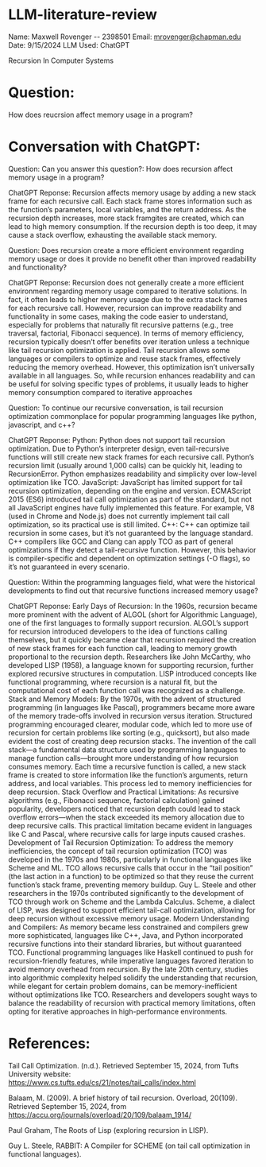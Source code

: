 # LLM-literature-review

Name: Maxwell Rovenger -- 2398501
Email: mrovenger@chapman.edu
Date: 9/15/2024
LLM Used: ChatGPT

Recursion In Computer Systems

# Question: 
How does reucrsion affect memory usage in a program?

# Conversation with ChatGPT:

Question:
    Can you answer this question?: How does recursion affect memory usage in a program?

ChatGPT Reponse:
    Recursion affects memory usage by adding a new stack frame for each recursive call. Each stack frame stores information such as the function’s parameters, local variables, and the return address. As the recursion depth increases, more stack framgites are created, which can lead to high memory consumption. If the recursion depth is too deep, it may cause a stack overflow, exhausting the available stack memory.

Question:
    Does recursion create a more efficient environment regarding memory usage or does it provide no benefit other than improved readability and functionality?

ChatGPT Reponse:
    Recursion does not generally create a more efficient environment regarding memory usage compared to iterative solutions. In fact, it often leads to higher memory usage due to the extra stack frames for each recursive call.
    However, recursion can improve readability and functionality in some cases, making the code easier to understand, especially for problems that naturally fit recursive patterns (e.g., tree traversal, factorial, Fibonacci sequence). 
    In terms of memory efficiency, recursion typically doesn’t offer benefits over iteration unless a technique like tail recursion optimization is applied. Tail recursion allows some languages or compilers to optimize and reuse stack frames, effectively reducing the memory overhead. However, this optimization isn’t universally available in all languages.
    So, while recursion enhances readability and can be useful for solving specific types of problems, it usually leads to higher memory consumption compared to iterative approaches

Question:
    To continue our recursive conversation, is tail recursion optimization commonplace for popular programming languages like python, javascript, and c++? 

ChatGPT Reponse:
    Python:
        Python does not support tail recursion optimization. Due to Python’s interpreter design, even tail-recursive functions will still create new stack frames for each recursive call. Python’s recursion limit (usually around 1,000 calls) can be quickly hit, leading to RecursionError. Python emphasizes readability and simplicity over low-level optimization like TCO.
    JavaScript:
        JavaScript has limited support for tail recursion optimization, depending on the engine and version. ECMAScript 2015 (ES6) introduced tail call optimization as part of the standard, but not all JavaScript engines have fully implemented this feature. For example, V8 (used in Chrome and Node.js) does not currently implement tail call optimization, so its practical use is still limited.
    C++:
        C++ can optimize tail recursion in some cases, but it’s not guaranteed by the language standard. C++ compilers like GCC and Clang can apply TCO as part of general optimizations if they detect a tail-recursive function. However, this behavior is compiler-specific and dependent on optimization settings (-O flags), so it’s not guaranteed in every scenario.

Question:
Within the programming languages field, what were the historical developments to find out that recursive functions increased memory usage?

ChatGPT Reponse:
    Early Days of Recursion:
        In the 1960s, recursion became more prominent with the advent of ALGOL (short for Algorithmic Language), one of the first languages to formally support recursion. ALGOL’s support for recursion introduced developers to the idea of functions calling themselves, but it quickly became clear that recursion required the creation of new stack frames for each function call, leading to memory growth proportional to the recursion depth.
        Researchers like John McCarthy, who developed LISP (1958), a language known for supporting recursion, further explored recursive structures in computation. LISP introduced concepts like functional programming, where recursion is a natural fit, but the computational cost of each function call was recognized as a challenge.
    Stack and Memory Models:
        By the 1970s, with the advent of structured programming (in languages like Pascal), programmers became more aware of the memory trade-offs involved in recursion versus iteration. Structured programming encouraged clearer, modular code, which led to more use of recursion for certain problems like sorting (e.g., quicksort), but also made evident the cost of creating deep recursion stacks.
        The invention of the call stack—a fundamental data structure used by programming languages to manage function calls—brought more understanding of how recursion consumes memory. Each time a recursive function is called, a new stack frame is created to store information like the function’s arguments, return address, and local variables. This process led to memory inefficiencies for deep recursion.
    Stack Overflow and Practical Limitations:
        As recursive algorithms (e.g., Fibonacci sequence, factorial calculation) gained popularity, developers noticed that recursion depth could lead to stack overflow errors—when the stack exceeded its memory allocation due to deep recursive calls. This practical limitation became evident in languages like C and Pascal, where recursive calls for large inputs caused crashes.
    Development of Tail Recursion Optimization:
        To address the memory inefficiencies, the concept of tail recursion optimization (TCO) was developed in the 1970s and 1980s, particularly in functional languages like Scheme and ML. TCO allows recursive calls that occur in the “tail position” (the last action in a function) to be optimized so that they reuse the current function’s stack frame, preventing memory buildup.
        Guy L. Steele and other researchers in the 1970s contributed significantly to the development of TCO through work on Scheme and the Lambda Calculus. Scheme, a dialect of LISP, was designed to support efficient tail-call optimization, allowing for deep recursion without excessive memory usage.
    Modern Understanding and Compilers:
        As memory became less constrained and compilers grew more sophisticated, languages like C++, Java, and Python incorporated recursive functions into their standard libraries, but without guaranteed TCO. Functional programming languages like Haskell continued to push for recursion-friendly features, while imperative languages favored iteration to avoid memory overhead from recursion.
        By the late 20th century, studies into algorithmic complexity helped solidify the understanding that recursion, while elegant for certain problem domains, can be memory-inefficient without optimizations like TCO. Researchers and developers sought ways to balance the readability of recursion with practical memory limitations, often opting for iterative approaches in high-performance environments.

# References:
Tail Call Optimization. (n.d.). Retrieved September 15, 2024, from Tufts University website: https://www.cs.tufts.edu/cs/21/notes/tail_calls/index.html

Balaam, M. (2009). A brief history of tail recursion. Overload, 20(109). Retrieved September 15, 2024, from https://accu.org/journals/overload/20/109/balaam_1914/

Paul Graham, The Roots of Lisp (exploring recursion in LISP).

Guy L. Steele, RABBIT: A Compiler for SCHEME (on tail call optimization in functional languages).